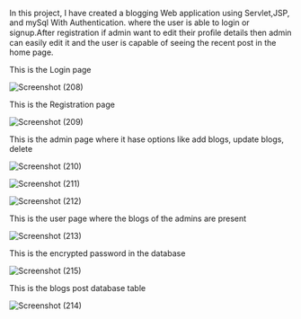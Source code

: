 In this project, I have created a blogging Web application using Servlet,JSP, and mySql With Authentication. where the user is able to login or signup.After registration if admin want to edit their proﬁle details then admin can easily edit it and the user is capable of seeing the recent post in the home page.

This is the Login page

![Screenshot (208)](https://github.com/user-attachments/assets/7f28501b-d58c-40be-8eef-a2acc4153e8f)


This is the Registration page 

![Screenshot (209)](https://github.com/user-attachments/assets/95ade675-38db-4622-9fec-6a311dcd8ced)


This is the admin page where it hase options like add blogs, update blogs, delete

![Screenshot (210)](https://github.com/user-attachments/assets/e6b30b86-a7eb-48f8-8fb1-fff237b4d345)

![Screenshot (211)](https://github.com/user-attachments/assets/b6a25011-9ed5-48aa-9548-943fa39c4147)

![Screenshot (212)](https://github.com/user-attachments/assets/262f17d6-2750-4663-ac0e-16d2111b7149)

This is the user page where the blogs of the admins are present

![Screenshot (213)](https://github.com/user-attachments/assets/698063f2-bcec-436f-a202-a5d017e70a86)

This is the encrypted password in the database

![Screenshot (215)](https://github.com/user-attachments/assets/caf1a8f8-b3b4-4419-b6be-82d796933265)


This is the blogs post database table

![Screenshot (214)](https://github.com/user-attachments/assets/378056f2-1c76-4334-9f8d-986c2acce068)




